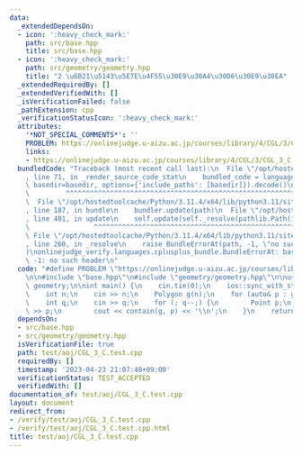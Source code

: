 ```yaml
---
data:
  _extendedDependsOn:
  - icon: ':heavy_check_mark:'
    path: src/base.hpp
    title: src/base.hpp
  - icon: ':heavy_check_mark:'
    path: src/geometry/geometry.hpp
    title: "2 \u6B21\u5143\u5E7E\u4F55\u30E9\u30A4\u30D6\u30E9\u30EA"
  _extendedRequiredBy: []
  _extendedVerifiedWith: []
  _isVerificationFailed: false
  _pathExtension: cpp
  _verificationStatusIcon: ':heavy_check_mark:'
  attributes:
    '*NOT_SPECIAL_COMMENTS*': ''
    PROBLEM: https://onlinejudge.u-aizu.ac.jp/courses/library/4/CGL/3/CGL_3_C
    links:
    - https://onlinejudge.u-aizu.ac.jp/courses/library/4/CGL/3/CGL_3_C
  bundledCode: "Traceback (most recent call last):\n  File \"/opt/hostedtoolcache/Python/3.11.4/x64/lib/python3.11/site-packages/onlinejudge_verify/documentation/build.py\"\
    , line 71, in _render_source_code_stat\n    bundled_code = language.bundle(stat.path,\
    \ basedir=basedir, options={'include_paths': [basedir]}).decode()\n          \
    \         ^^^^^^^^^^^^^^^^^^^^^^^^^^^^^^^^^^^^^^^^^^^^^^^^^^^^^^^^^^^^^^^^^^^^^^^^^^^^^^^^^\n\
    \  File \"/opt/hostedtoolcache/Python/3.11.4/x64/lib/python3.11/site-packages/onlinejudge_verify/languages/cplusplus.py\"\
    , line 187, in bundle\n    bundler.update(path)\n  File \"/opt/hostedtoolcache/Python/3.11.4/x64/lib/python3.11/site-packages/onlinejudge_verify/languages/cplusplus_bundle.py\"\
    , line 401, in update\n    self.update(self._resolve(pathlib.Path(included), included_from=path))\n\
    \                ^^^^^^^^^^^^^^^^^^^^^^^^^^^^^^^^^^^^^^^^^^^^^^^^^^^^^^^^^\n \
    \ File \"/opt/hostedtoolcache/Python/3.11.4/x64/lib/python3.11/site-packages/onlinejudge_verify/languages/cplusplus_bundle.py\"\
    , line 260, in _resolve\n    raise BundleErrorAt(path, -1, \"no such header\"\
    )\nonlinejudge_verify.languages.cplusplus_bundle.BundleErrorAt: base.hpp: line\
    \ -1: no such header\n"
  code: "#define PROBLEM \"https://onlinejudge.u-aizu.ac.jp/courses/library/4/CGL/3/CGL_3_C\"\
    \n\n#include \"base.hpp\"\n#include \"geometry/geometry.hpp\"\n\nusing namespace\
    \ geometry;\n\nint main() {\n    cin.tie(0);\n    ios::sync_with_stdio(false);\n\
    \    int n;\n    cin >> n;\n    Polygon g(n);\n    for (auto& p : g) cin >> p;\n\
    \    int q;\n    cin >> q;\n    for (; q--;) {\n        Point p;\n        cin\
    \ >> p;\n        cout << contain(g, p) << '\\n';\n    }\n    return 0;\n}"
  dependsOn:
  - src/base.hpp
  - src/geometry/geometry.hpp
  isVerificationFile: true
  path: test/aoj/CGL_3_C.test.cpp
  requiredBy: []
  timestamp: '2023-04-23 21:07:48+09:00'
  verificationStatus: TEST_ACCEPTED
  verifiedWith: []
documentation_of: test/aoj/CGL_3_C.test.cpp
layout: document
redirect_from:
- /verify/test/aoj/CGL_3_C.test.cpp
- /verify/test/aoj/CGL_3_C.test.cpp.html
title: test/aoj/CGL_3_C.test.cpp
---
```

